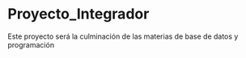 # Proyecto_Integrador
Este proyecto será la culminación de las materias de base de datos y programación 
